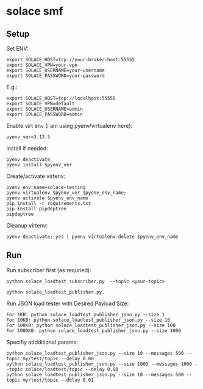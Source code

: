 # solace smf

## Setup

Set ENV:
```SH
export SOLACE_HOST=tcp://your-broker-host:55555
export SOLACE_VPN=your-vpn
export SOLACE_USERNAME=your-username
export SOLACE_PASSWORD=your-password
```

E.g.:
```SH
export SOLACE_HOST=tcp://localhost:55555
export SOLACE_VPN=default
export SOLACE_USERNAME=admin
export SOLACE_PASSWORD=admin
```

Enable virt env (I am using pyenv/virtualenv here):

```SH
pyenv_ver=3.13.5
```

Install if needed:
```SH
pyenv deactivate
pyenv install $pyenv_ver
```

Create/activate virtenv:
```SH
pyenv_env_name=solace-testing
pyenv virtualenv $pyenv_ver $pyenv_env_name;
pyenv activate $pyenv_env_name
pip install -r requirements.txt
pip install pipdeptree
pipdeptree
```

Cleanup virtenv:
```SH
pyenv deactivate; yes | pyenv virtualenv-delete $pyenv_env_name
```

## Run

Run subscriber first (as requried):
```SH
python solace_loadtest_subscriber.py  --topic <your-topic>
```

```SH
python solace_loadtest_publisher.py.
```

Run JSON load tester with Desired Payload Size:
```SH
For 1KB: python solace_loadtest_publisher_json.py --size 1
For 10KB: python solace_loadtest_publisher_json.py --size 10
For 100KB: python solace_loadtest_publisher_json.py --size 100
For 1000KB: python solace_loadtest_publisher_json.py --size 1000
```

Specifiy addditional params:
```SH
python solace_loadtest_publisher_json.py --size 10 --messages 500 --topic my/test/topic --delay 0.00
python solace_loadtest_publisher_json.py --size 1000 --messages 1000 --topic solace/loadtest/topic --delay 0.00
python solace_loadtest_publisher_json.py --size 10 --messages 500 --topic my/test/topic --delay 0.01
```
